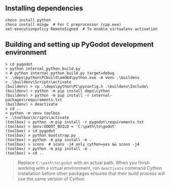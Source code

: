 ## Installing dependencies

```
choco install python
choco install mingw  # For C preprocessor (cpp.exe)
set-executionpolicy RemoteSigned  # To enable virtualenv activation
```

## Building and setting up PyGodot development environment
```
> cd pygodot
> python internal_python_build.py
> # python internal_python_build.py target=debug
> .\deps\python\PCbuild\amd64\python.exe -m venv .\buildenv
> .\buildenv\Scripts\activate
(buildenv) > cp .\deps\python\PC\pyconfig.h .\buildenv\Include\
(buildenv) > python -m pip install deps\cython
(buildenv) > python -m pip install -r internal-packages\requirements.txt
(buildenv) > deactivate
> cd ..
> python -m venv toolbox
> .\toolbox\Scripts\activate
(toolbox) > python -m pip install -r pygodot\requirements.txt
(toolbox) > $env:GODOT_BUILD = 'C:\path\to\godot'
(toolbox) > cd pygodot
(toolbox) > python bootstrap.py
(toolbox) > python -m pip install -e .
(toolbox) > scons  # scons -j4 only_cython=yes && scons -j4
(toolbox) > python -m pip install -e .
(toolbox) > cd ..
```
> Replace `C:\path\to\godot` with an actual path.
> When you finish working with a virtual environment, run `deactivate` command
> Cython installation before other packages ensures that their build process will use the same version of Cython
